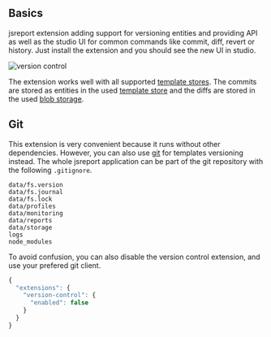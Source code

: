## Basics
jsreport extension adding support for versioning entities and providing API as well as the studio UI for common commands like commit, diff, revert or history. Just install the extension and you should see the new UI in studio.

![version control](https://jsreport.net/img/version-control.gif)

The extension works well with all supported [template stores](/learn/template-stores). The commits are stored as entities in the used [template store](/learn/template-stores)
and the diffs are stored in the used [blob storage](/learn/blob-storages).

## Git

This extension is very convenient because it runs without other dependencies. However, you can also use [git](https://git-scm.com/) for templates versioning instead.
The whole jsreport application can be part of the git repository with the following `.gitignore`.

```
data/fs.version
data/fs.journal
data/fs.lock
data/profiles
data/monitoring
data/reports
data/storage
logs
node_modules
```

To avoid confusion, you can also disable the version control extension, and use your prefered git client.
```js
{
  "extensions": { 
    "version-control": { 
      "enabled": false 
    }
  }
}
```